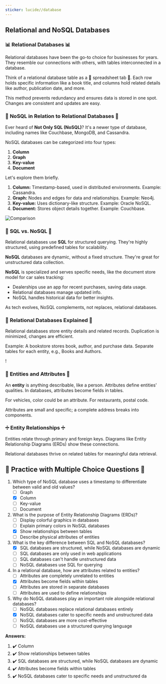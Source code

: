 ```yaml
---
sticker: lucide//database
---
```

## Relational and NoSQL Databases

### 📊 **Relational Databases** 📊

Relational databases have been the go-to choice for businesses for years. They resemble our connections with others, with tables interconnected in a database.

Think of a relational database table as a 📑 spreadsheet tab 📑. Each row holds specific information like a book title, and columns hold related details like author, publication date, and more.

This method prevents redundancy and ensures data is stored in one spot. Changes are consistent and updates are easy.

### 📝 **NoSQL in Relation to Relational Databases** 📝

Ever heard of **Not Only SQL (NoSQL)**? It's a newer type of database, including names like Couchbase, MongoDB, and Cassandra.

NoSQL databases can be categorized into four types:

1. **Column**
2. **Graph**
3. **Key-value**
4. **Document**

Let's explore them briefly.

1. **Column:** Timestamp-based, used in distributed environments. Example: Cassandra.
2. **Graph:** Nodes and edges for data and relationships. Example: Neo4j.
3. **Key-value:** Uses dictionary-like structure. Example: Oracle NoSQL.
4. **Document:** Stores object details together. Example: Couchbase.

![Comparison](https://user.oc-static.com/upload/2019/07/05/15623398368289_SQL%20vs%20NoSQL.png)
### 🔄 **SQL vs. NoSQL** 🔄

Relational databases use **SQL** for structured querying. They're highly structured, using predefined tables for scalability.

**NoSQL** databases are dynamic, without a fixed structure. They're great for unstructured data collection.

**NoSQL** is specialized and serves specific needs, like the document store model for car sales tracking:

- Dealerships use an app for recent purchases, saving data usage.
- Relational databases manage updated info.
- NoSQL handles historical data for better insights.

As tech evolves, NoSQL complements, not replaces, relational databases.

### 🚗 **Relational Databases Explained** 🚗

Relational databases store entity details and related records. Duplication is minimized, changes are efficient.

Example: A bookstore stores book, author, and purchase data. Separate tables for each entity, e.g., Books and Authors.

!
### 🧐 **Entities and Attributes** 🧐

An **entity** is anything describable, like a person. Attributes define entities' qualities. In databases, attributes become fields in tables.

For vehicles, color could be an attribute. For restaurants, postal code.

Attributes are small and specific; a complete address breaks into components.

### ➗ **Entity Relationships** ➗

Entities relate through primary and foreign keys. Diagrams like Entity Relationship Diagrams (ERDs) show these connections.

Relational databases thrive on related tables for meaningful data retrieval.

## 📝 **Practice with Multiple Choice Questions** 📝

1. Which type of NoSQL database uses a timestamp to differentiate between valid and old values?
   - [ ] Graph
   - [x] Column
   - [ ] Key-value
   - [ ] Document

2. What is the purpose of Entity Relationship Diagrams (ERDs)?
   - [ ] Display colorful graphics in databases
   - [ ] Explain primary colors in NoSQL databases
   - [x] Show relationships between tables
   - [ ] Describe physical attributes of entities

3. What is the key difference between SQL and NoSQL databases?
   - [x] SQL databases are structured, while NoSQL databases are dynamic
   - [ ] SQL databases are only used in web applications
   - [ ] SQL databases can't handle unstructured data
   - [ ] NoSQL databases use SQL for querying

4. In a relational database, how are attributes related to entities?
   - [ ] Attributes are completely unrelated to entities
   - [x] Attributes become fields within tables
   - [ ] Attributes are stored in separate databases
   - [ ] Attributes are used to define relationships

5. Why do NoSQL databases play an important role alongside relational databases?
   - [ ] NoSQL databases replace relational databases entirely
   - [x] NoSQL databases cater to specific needs and unstructured data
   - [ ] NoSQL databases are more cost-effective
   - [ ] NoSQL databases use a structured querying language

**Answers:**
1. ✔️ Column
2. ✔️ Show relationships between tables
3. ✔️ SQL databases are structured, while NoSQL databases are dynamic
4. ✔️ Attributes become fields within tables
5. ✔️ NoSQL databases cater to specific needs and unstructured da